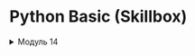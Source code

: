 # Python Basic (Skillbox)

<details>
<summary>Модуль 14</summary>
  Задача 1. Информация о системе
  Чтобы преподавателям было проще помогать вам при возникновении различных ошибок, нужно собрать информацию об операционной системе и версии Python. Для этого используйте код ниже.
</details>
